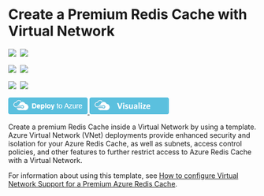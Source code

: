 # Create a Premium Redis Cache with Virtual Network

<IMG SRC="https://azbotstorage.blob.core.windows.net/badges/201-redis-premium-vnet/PublicLastTestDate.svg" />&nbsp;
<IMG SRC="https://azbotstorage.blob.core.windows.net/badges/201-redis-premium-vnet/PublicDeployment.svg" />&nbsp;

<IMG SRC="https://azbotstorage.blob.core.windows.net/badges/201-redis-premium-vnet/FairfaxLastTestDate.svg" />&nbsp;
<IMG SRC="https://azbotstorage.blob.core.windows.net/badges/201-redis-premium-vnet/FairfaxDeployment.svg" />&nbsp;

<IMG SRC="https://azbotstorage.blob.core.windows.net/badges/201-redis-premium-vnet/BestPracticeResult.svg" />&nbsp;
<IMG SRC="https://azbotstorage.blob.core.windows.net/badges/201-redis-premium-vnet/CredScanResult.svg" />&nbsp;

<a href="https://portal.azure.com/#create/Microsoft.Template/uri/https%3A%2F%2Fraw.githubusercontent.com%2Fazure%2Fazure-quickstart-templates%2Fmaster%2F201-redis-premium-vnet%2Fazuredeploy.json" target="_blank">
    <img src="https://raw.githubusercontent.com/Azure/azure-quickstart-templates/master/1-CONTRIBUTION-GUIDE/images/deploytoazure.png"/>
</a>
<a href="http://armviz.io/#/?load=https%3A%2F%2Fraw.githubusercontent.com%2FAzure%2Fazure-quickstart-templates%2Fmaster%2F201-redis-premium-vnet%2Fazuredeploy.json" target="_blank">
    <img src="https://raw.githubusercontent.com/Azure/azure-quickstart-templates/master/1-CONTRIBUTION-GUIDE/images/visualizebutton.png"/>
</a>

Create a premium Redis Cache inside a Virtual Network by using a template. Azure Virtual Network (VNet) deployments provide enhanced security and isolation for your Azure Redis Cache, as well as subnets, access control policies, and other features to further restrict access to Azure Redis Cache with a Virtual Network.

For information about using this template, see [How to configure Virtual Network Support for a Premium Azure Redis Cache](https://azure.microsoft.com/documentation/articles/cache-how-to-premium-vnet/).
